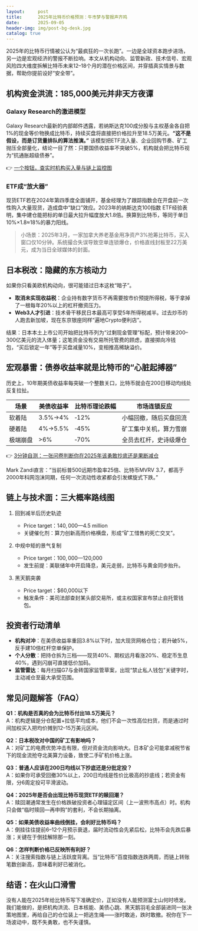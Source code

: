 ```yaml
---
layout:     post
title:      2025年比特币价格预测：牛市梦与警报声齐鸣
date:       2025-09-05
header-img: img/post-bg-desk.jpg
catalog: true
---
```


2025年的比特币行情被公认为“最疯狂的一次长跑”。一边是全球资本跑步进场，另一边是宏观经济的警报不断拉响。本文从机构动向、监管新政、技术信号、宏观风险四大维度拆解比特币未来12–18个月的潜在价格区间，并穿插真实情景与数据，帮助你提前设好“安全带”。  

## 机构资金洪流：185,000美元并非天方夜谭  

### Galaxy Research的激进模型  
Galaxy Research最新的内部邮件透露，若纳斯达克100成分股与主权基金各自把1%的现金等价物换成比特币，持续买盘将直接把价格拉升至18.5万美元。**“这不是假设，而是订货量排队的算法推演。”** 该模型把ETF流入量、企业回购节奏、矿工抛压全部量化，结论一目了然：只要国债收益率不突破5%，机构就会把比特币视为“抗通胀超级债券”。  

👉 [一个按钮，查实时机构买入量与链上监控图](https://okxdog.com/)  

### ETF成“放大器”  
现货ETF若在2024年第四季度全面铺开，基金经理为了跟踪指数会在开盘前一次性购入大量现货，造成盘中“缺口”效应。2023年的纳斯达克100指数 ETF经验表明，集中建仓能把标的单日最大拉升幅度放大1.8倍。换算到比特币，等同于单日10%×1.8≈18%的暴力阳线。  

> 小场景：2025年3月，一家加拿大养老基金用净资产3%抢筹比特币，买入窗口仅10分钟。系统撮合失误导致空单连锁爆仓，价格直线封板至22万美元，成为当日全球媒体的封面。  

## 日本税改：隐藏的东方核动力  

如果你只看美欧机构动向，很可能错过日本这枚“暗子”。  

- **取消未实现收益税**：企业持有数字货币不再需要按市价预提所得税，等于拿掉了一根每年20%以上的杠杆撤资压力。  
- **Web3人才引进**：技术骨干移民日本最高可享受5年所得税减半。过去炒币的人跑去新加坡，现在东京银座同样“遍地Crypto便利店”。  

结果：日本本土上市公司开始把比特币列为“过剩现金管理”标配，预计带来200–300亿美元的流入体量；这笔资金没有交易所托管费的顾虑，直接掷向冷钱包，“买后锁定一年”等于买盘减量10%，变相推高稀缺溢价。  

## 宏观暴雷：债券收益率就是比特币的“心脏起搏器”  

历史上，10年期美债收益率每突破一个整数关口，比特币就会在200日移动均线处反复拉扯。  

| 场景 | 美债收益率 | 比特币理论跌幅 | 市场连锁反应 |  
|---|---|---|---|  
| 软着陆 | 3.5%→4% | ‑12% | 小幅回撤，随后买盘回流 |  
| 硬着陆 | 4%→5.5% | ‑45% | 矿工集中关机，算力雪崩 |  
| 极端崩盘 | >6% | ‑70% | 全员去杠杆，史诗级爆仓 |  

👉 [3分钟自测：一张问卷判断你在2025年该勇敢抄底还是果断减仓](https://okxdog.com/)  

Mark Zandi直言：“当前标普500远期市盈率25倍、比特币MVRV 3.7，都高于2000年科网泡沫同期，任何一次流动性收紧都会引发螺旋式下跌。”  

## 链上与技术面：三大概率路线图  

1. 回到减半后历史轨迹  
   - Price target：$140,000—$4.5 million  
   - 关键催化剂：算力创新高而价格横盘，形成“矿工惜售的死亡交叉”。  

2. 中规中矩的景气复制  
   - Price target：$100,000—$120,000  
   - 发生前提：美联储年中开启降息，美元走弱，比特币与黄金同步抬升。  

3. 黑天鹅突袭  
   - Price target：$60,000以下  
   - 触发条件：美司法部查封某头部交易所，或主权国家宣布禁止自托管钱包。  

## 投资者行动清单  

- **机构对冲**：在美债收益率重回3.8%以下时，加大现货网格仓位；若升破5%，反手建10倍杠杆空单保护。  
- **个人分散**：把持仓拆为三档——现货40%、期权远月看涨20%、稳定币生息40%，遇到闪崩可直接低价加码。  
- **监管雷达**：每月扫描G7与金砖国家监管草案，出现“禁止私人钱包”关键字时，主动减仓至最大承受范围。  

## 常见问题解答（FAQ）

**Q1：机构是否真的会为比特币付出18.5万美元？**  
A：机构逻辑是分仓配置+拉低平均成本，他们不会一次性高位扫货，而是通过时间加权买入把均价摊到12–15万美元区间。  

**Q2：日本税改对中国的矿工有影响吗？**  
A：对矿工的电费优势冲击有限，但对资金流向影响大。日本矿企可能拿减税节省下的现金流抢夺北美算力设备，致使二手矿机价格上涨。  

**Q3：普通人应该在200日均线以下抄底还是分批定投？**  
A：如果你可承受回撤30%以上，200日均线是性价比极高的抄底线；若资金有限，分6周定投可平滑波动。  

**Q4：2025年是否会出现比特币现货ETF的赎回潮？**  
A：赎回潮通常发生在价格跌破投资者心理锚定区间（上一波熊市高点）时。机构只会做“临时赎回—再申购”的套利，不会长期抽离。  

**Q5：如果美债收益率曲线倒挂，会利好比特币吗？**  
A：倒挂往往提前6–12个月预示衰退，届时流动性会先紧后松，比特币会先跌后暴涨；关键在于倒挂解除那一刻。  

**Q6：怎样判断价格已反映所有利好？**  
A：关注搜索指数与链上活跃度背离。当“比特币”百度指数连跌两周，而链上转账笔数创新高，意味着利好已被消化。  

## 结语：在火山口滑雪  

没有人能在2025年给比特币写下准确定价，正如没有人能预测富士山何时喷发。我们能做的，是把机构洪流、日本核能、美债心跳、黑天鹅羽毛全部装进同一张决策地图里，再给自己的仓位装上一把逃生绳——涨时敢追，跌时敢撤。祝你在下一场波动中，既不失勇敢，也不失谨慎。